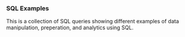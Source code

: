 ### SQL Examples

This is a collection of SQL queries showing different examples of data manipulation, preperation, and analytics using SQL.